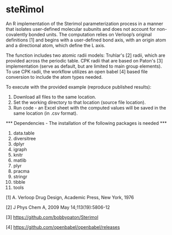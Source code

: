 # steRimol

An R implementation of the Sterimol parameterization process in a manner that isolates user-defined molecular subunits and does not account for non-covalently bonded units. 
The computation relies on Verloop’s original definitions [1] and begins with a user-defined bond axis, with an origin atom and a directional atom, which define the L axis. 

The function includes two atomic radii models: 
Truhlar's [2] radii, which are provided across the periodic table. 
CPK radii that are based on Paton's [3] implementation (serve as default, but are limited to main group elements). 
To use CPK radii, the workflow utilizes an open babel [4] based file conversion to include the atom types needed. 

To execute with the provided example (reproduce published results):
  1. Download all files to the same location. 
  2. Set the working directory to that location (source file location). 
  3. Run code - an Excel sheet with the computed values will be saved in the same location (in .csv format).

*** Dependencies  - The installation of the following packages is needed  ***
    
   1. data.table
   2. diversitree
   3. dplyr
   4. igraph
   5. knitr
   6. matlib
   7. plyr
   8. pracma
   9. stringr
   10. tibble
   11. tools
  
[1] A. Verloop Drug Design, Academic Press, New York, 1976

[2] J Phys Chem A, 2009 May 14;113(19):5806-12

[3] https://github.com/bobbypaton/Sterimol

[4] https://github.com/openbabel/openbabel/releases
  
